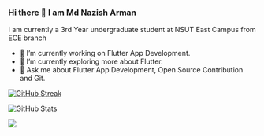 ### Hi there 👋 I am Md Nazish Arman

I am currently a 3rd Year undergraduate student at NSUT East Campus from ECE branch

- 🔭 I’m currently working on Flutter App Development.
- 🌱 I’m currently exploring more about Flutter.
- 💬 Ask me about Flutter App Development, Open Source Contribution and Git.

[![GitHub Streak](http://github-readme-streak-stats.herokuapp.com?user=mdnazisharman2803&theme=dracula&date_format=j%20M%5B%20Y%5D)](https://git.io/streak-stats)

![GitHub Stats](https://github-readme-stats.vercel.app/api?username=mdnazisharman2803&theme=radical&show_icons=true)

<div align="left">
<img src="https://github-readme-stats.vercel.app/api/top-langs/?username=mdnazisharman2803&layout=compact&theme=react&count_private=true" />
</div>
